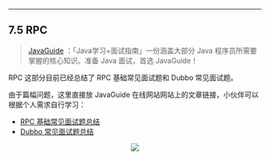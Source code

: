 ------

## 7.5 RPC

> [JavaGuide](https://javaguide.cn/) ：「Java学习+面试指南」一份涵盖大部分 Java 程序员所需要掌握的核心知识。准备 Java 面试，首选 JavaGuide！

RPC 这部分目前已经总结了 RPC 基础常见面试题和 Dubbo 常见面试题。

由于篇幅问题，这里直接放 JavaGuide 在线网站网站上的文章链接，小伙伴可以根据个人需求自行学习：

- [RPC 基础常见面试题总结](https://javaguide.cn/distributed-system/rpc/rpc-intro.html)
- [Dubbo 常见面试题总结](https://javaguide.cn/distributed-system/rpc/dubbo.html)

<div align="center">   
    <img src="https://guide-blog-images.oss-cn-shenzhen.aliyuncs.com/github/javaguide/gongzhonghaoxuanchuan.png" style="margin: 0 auto;" />  
</div>